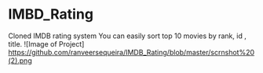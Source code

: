 # IMBD_Rating
Cloned  IMDB rating system
You can easily sort top 10 movies by rank, id , title.
![Image of Project] https://github.com/ranveersequeira/IMDB_Rating/blob/master/scrnshot%20(2).png
